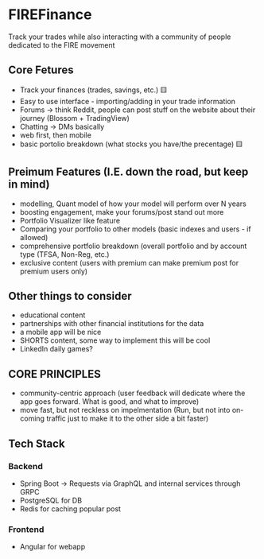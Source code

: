 # FIREFinance
Track your trades while also interacting with a community of people dedicated to the FIRE movement


## Core Fetures
- Track your finances (trades, savings, etc.) 🟨
- Easy to use interface - importing/adding in your trade information
- Forums -> think Reddit, people can post stuff on the website about their journey (Blossom + TradingView)
- Chatting -> DMs basically
- web first, then mobile
- basic portolio breakdown (what stocks you have/the precentage) 🟨

## Preimum Features (I.E. down the road, but keep in mind)
- modelling, Quant model of how your model will perform over N years
- boosting engagement, make your forums/post stand out more
- Portfolio Visualizer like feature
- Comparing your portfolio to other models (basic indexes and users - if allowed)
- comprehensive portfolio breakdown (overall portfolio and by account type (TFSA, Non-Reg, etc.)
- exclusive content (users with premium can make premium post for premium users only)


## Other things to consider
- educational content
- partnerships with other financial institutions for the data
- a mobile app will be nice
- SHORTS content, some way to implement this will be cool
- LinkedIn daily games?

  
## CORE PRINCIPLES
- community-centric approach (user feedback will dedicate where the app goes forward. What is good, and what to improve)
- move fast, but not reckless on impelmentation (Run, but not into on-coming traffic just to make it to the other side a bit faster)

## Tech Stack
### Backend
- Spring Boot -> Requests via GraphQL and internal services through GRPC
- PostgreSQL for DB
- Redis for caching popular post


### Frontend
- Angular for webapp
